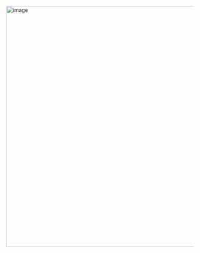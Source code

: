<img width="1493" height="649" alt="image" src="https://github.com/user-attachments/assets/631b610a-0a54-4b36-baaf-3dd09e386e83" />
